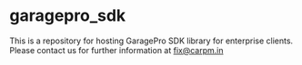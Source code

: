 # garagepro_sdk
This is a repository for hosting GaragePro SDK library for enterprise clients. Please contact us for further information at fix@carpm.in
